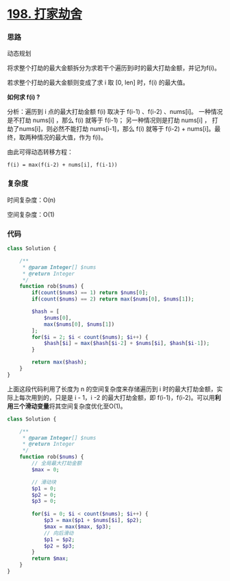 # [198. 打家劫舍](https://leetcode.cn/problems/house-robber/)

### 思路

动态规划

将求整个打劫的最大金额拆分为求若干个遍历到i时的最大打劫金额，并记为f(i)。

若求整个打劫的最大金额则变成了求 i 取 [0, len] 时，f(i) 的最大值。

**如何求 f(i) ?**

分析：遍历到 i 点的最大打劫金额 f(i) 取决于 f(i-1) 、f(i-2) 、nums[i]。
一种情况是不打劫 nums[i] ，那么 f(i) 就等于 f(i-1)；
另一种情况则是打劫 nums[i] ， 打劫了nums[i]，则必然不能打劫 nums[i-1]，那么 f(i) 就等于 f(i-2) + nums[i]。最终，取两种情况的最大值，作为 f(i)。

由此可得动态转移方程：

    f(i) = max(f(i-2) + nums[i], f(i-1))


### 复杂度

时间复杂度：O(n)

空间复杂度：O(1)

### 代码

```php
class Solution {

    /**
     * @param Integer[] $nums
     * @return Integer
     */
    function rob($nums) {
        if(count($nums) == 1) return $nums[0];
        if(count($nums) == 2) return max($nums[0], $nums[1]);

        $hash = [
            $nums[0],
            max($nums[0], $nums[1])
        ];
        for($i = 2; $i < count($nums); $i++) {
            $hash[$i] = max($hash[$i-2] + $nums[$i], $hash[$i-1]);
        }

        return max($hash);
    }
}
```

上面这段代码利用了长度为 n 的空间复杂度来存储遍历到 i 时的最大打劫金额，实际上每次用到的，只是是 i - 1，i -2 的最大打劫金额，即 f(i-1)，f(i-2)。可以用**利用三个滑动变量**将其空间复杂度优化至O(1)。

```php
class Solution {

    /**
     * @param Integer[] $nums
     * @return Integer
     */
    function rob($nums) {
        // 全局最大打劫金额
        $max = 0;

        // 滑动块
        $p1 = 0;
        $p2 = 0;
        $p3 = 0;
        
        for($i = 0; $i < count($nums); $i++) {
            $p3 = max($p1 + $nums[$i], $p2);
            $max = max($max, $p3);
            // 向后滑动
            $p1 = $p2;
            $p2 = $p3;
        }
        return $max;
    }
}
```
